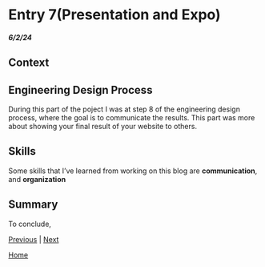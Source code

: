 # Entry 7(Presentation and Expo)
##### 6/2/24

## Context 


## Engineering Design Process
During this part of the poject I was at step 8 of the engineering design process, where the goal is to communicate the results. This part was more about showing your final result of your website to others.
## Skills
Some skills that I’ve learned from working on this blog are **communication**, and **organization**
###

### 

## Summary
To conclude,

[Previous](entry06.md) | [Next](entry08.md)

[Home](../README.md)
